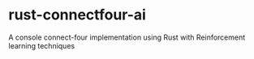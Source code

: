 # rust-connectfour-ai
A console connect-four implementation using Rust with Reinforcement learning techniques
